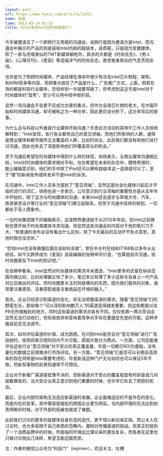 ```yaml
---
layout: post
url: https://www.huxiu.com/article/11411
name: 吴澍
time: 2013-03-14 01:53
title: Intel能否hold住时尚媒体们？
---
```

今天被邀请去了一个即例行又奇葩的沟通会。说例行是因为邀请方是Intel，而沟通会中展示的产品的则是装有Intel内核的超级本，说奇葩，只是因为受邀媒体，除了一家与虎嗅类似的TMT新媒体躺枪外，其余的大都是《时尚先生》、《男人装》、《心理月刊》、《爱丽》等高端洋气的时尚杂志，直觉笔者屌丝的气息贯彻全场。

也许是为了照顾时尚媒体，产品经理在演讲中很少有涉及Intel芯片制程、架构、和ARM竞争等内容，而把重点放在了产品是什么，广告推广方式，上面，假若在场的都是科技行业媒体，恐怕听到一半就要骂娘了，但考虑到这近乎是Intel对于时尚媒体的“首秀”，至少可以用中规中矩形容。

显然一场沟通会不会更不应成为文章的重点，但作为全球芯片商的老大，在中国开始和时尚媒体沟通，却可被称之为一种壮举，因此更应该分析下，这壮举背后的故事。

为什么会与科技以外垂直行业媒体开始沟通？负责此次活动的英特尔工作人员徐扬解释到：“Intel发现，各行各业都有自己的意见领袖，而他们所影响的人群，通常是商业媒体和都市报所无法覆盖的人群，比如时尚业，此前我们都没有和他们进行过沟通，因此也失去了深度影响他们所覆盖受众的机会。”

至于沟通后希望在时尚媒体中得到什么样的体现，徐扬表示，与商业媒体沟通相比较，Intel对时尚媒体的需求相对平和，仅仅希望在未来的杂志中，模特秀镜时，能让编辑意识到，他们的手中除了iPad还可以捧有超级本这一选择就可以了，至于“硬”的新闻发布或转发并不是Intel的诉求。

在沟通中，Intel工作人员多次提到了“意见领袖”，显然这是社会化媒体兴起后才开始的流行的词汇，徐扬也进一步表示，公司意识到行业领袖的重要性亦是从去年年中开始的，除了这次与时尚媒体的沟通，未来Intel还会逐步与草根大号、汽车、旅游甚至设计等行业的“意见领袖”们建立起联系，但至于沟通中具体的规划，一切都处于盲人摸象中。

一位时尚集团旗下的编辑表示，这波跨界邀请始于从2012年年初，在Intel之前微软也曾开始于时尚类媒体寻求沟通，但显然这些沟通会的内容对于他的吸引力不大，“和普通的发布会没有看出什么区别，除了今天最后的互动环节有点意思，其他的我也没怎听。”

“恐怕Intel也没有搞懂后面应该如何去做”，曾在中关村在线和IT168有过多年从业经验，如今又跨界成为《爱丽》高级编辑的张朔申评价道，“也算是初次沟通，给时尚圈普及下Intel的知识吧。”

在张朔申看来，Intel显然对时尚媒体的需求并未摸透，“Intel更多的还是在纵向范围内做比较，比如处理器又快了多少，笔记本又轻薄了多少这些与自身上一代产品对比后做出的评估。但时尚圈更关注的则是横向的东西，因为我们服务的对象，通常更注重感受、注重搭配或是注重商品在环境的融入。”

首先，企业已经意识到渠道的变化，却无法把握渠道的需求。随着“意见领袖”们的野蛮生长，那些每个“可以深刻影响数万人”的渠道显得越发重要，但这些都是以往PR无所接触到的地方，同时这些渠道的需求亦各有不同。仅仅依靠一两次茶话会显然无法打动他们，但轻易放弃却意味着竞争对手存在着捷足先登的可能，这种矛盾目前还无法调节。

其次，如何评估渠道的价值，成为困惑。在问到Intel是否会对“意见领袖”进行广告投放时，徐扬则表示短时间内不大可能，原因大致分为两点。一方面，公司还能难评估这些行业“意见领袖”对于受众的真正覆盖量，毕竟一切都已ROI为基础，没有量化的数据之前很难进行市场评估。另一方面，“意见领袖”们是否可以长期且高效率的存在同样是Intel需要考虑的，毕竟新浪这种门户无论如何也可以保证5年不倒，但新型事物的前景则通常不可预估。

企业对于新推广渠道是犹豫不决的，但新渠道对于受众的覆盖程度有时却是成几何级数爆发的，当大型企业真正意识到他们重要的时候，也许早已失去了把控的机会。

最后，企业内部的架构无法适应新渠道的发展。企业最难适应的不是外在的变化，而是内在的变革，其中需层层报批的跨国企业更为明显。当内部环境的无法达到权责明晰的时候，对于外部的拓展也就成了难题。

此前我们讨论的更多的是媒体自身形态的迭代，更不惜以新旧来区隔。而公关人在讨论时，也大多局限于自己熟悉的范畴内，激辩对传播渠道的挑战。但真正的放到了一个消费品牌中的时候，所面临的环境远比理论来的更加复杂，而笔者在这里也只做讨论抛出几块砖，希望玉能迎面而至。

注：作者的微信公众号为“科技门”（kejimen），欢迎关注、吐槽

